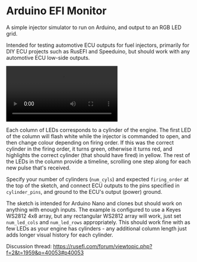 # Arduino EFI Monitor

A simple injector simulator to run on Arduino, and output to an RGB LED grid.

Intended for testing automotive ECU outputs for fuel injectors, primarily for DIY ECU projects such as RusEFI and Speeduino, but should work with any automotive ECU low-side outputs.

![video of the system running with RusEFI at 100RPM](https://user-images.githubusercontent.com/649131/110259234-7934dd00-7f9e-11eb-8454-795fd59b3849.mp4)

Each column of LEDs corresponds to a cylinder of the engine.  The first LED of the column will flash white while the injector is commanded to open, and then change colour depending on firing order.  If this was the correct cylinder in the firing order, it turns green, otherwise it turns red, and highlights the correct cylinder (that should have fired) in yellow.  The rest of the LEDs in the column provide a timeline, scrolling one step along for each new pulse that's received.

Specify your number of cylinders (`num_cyls`) and expected `firing_order` at the top of the sketch, and connect ECU outputs to the pins specified in `cylinder_pins`, and ground to the ECU's output (power) ground.

The sketch is intended for Arduino Nano and clones but should work on anything with enough inputs.  The example is configured to use a Keyes WS2812 4x8 array, but any rectangular WS2812 array will work, just set `num_led_cols` and `num_led_rows` appropriately.  This should work fine with as few LEDs as your engine has cylinders - any additional column length just adds longer visual history for each cylinder.

Discussion thread: https://rusefi.com/forum/viewtopic.php?f=2&t=1959&p=40053#p40053

